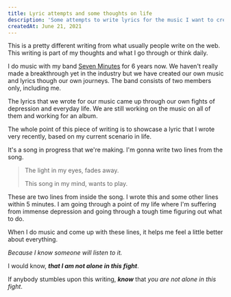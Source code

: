 ```yaml
---
title: Lyric attempts and some thoughts on life
description: 'Some attempts to write lyrics for the music I want to create as part of my band Seven Minutes. And some life thoughts.'
createdAt: June 21, 2021
---
```


This is a pretty different writing from what usually people write on the web. This writing is part of my thoughts and what I
go through or think daily.

I do music with my band [Seven Minutes](https://www.facebook.com/sevenminutes/) for 6 years now. We haven't really made a
breakthrough yet in the industry but we have created our own music and lyrics though our own journeys. The band consists of two
members only, including me.

The lyrics that we wrote for our music came up through our own fights of depression and everyday life. We are still working on the
music on all of them and working for an album.

The whole point of this piece of writing is to showcase a lyric that I wrote very recently, based on my current scenario in life.

It's a song in progress that we're making. I'm gonna write two lines from the song.

> The light in my eyes, fades away.
>
> This song in my mind, wants to play.

These are two lines from inside the song. I wrote this and some other lines within 5 minutes. I am going through a point of my life
where I'm suffering from immense depression and going through a tough time figuring out what to do.

When I do music and come up with these lines, it helps me feel a little better about everything.

_Because I know someone will listen to it._

I would know, ***that I am not alone in this fight***.

If anybody stumbles upon this writing, ***know*** that _you are not alone in this fight_.